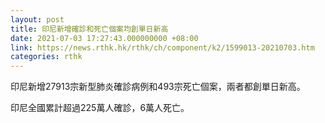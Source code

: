 ```yaml
---
layout: post
title: 印尼新增確診和死亡個案均創單日新高
date: 2021-07-03 17:27:43.000000000 +08:00
link: https://news.rthk.hk/rthk/ch/component/k2/1599013-20210703.htm
categories: rthk
---
```


印尼新增27913宗新型肺炎確診病例和493宗死亡個案，兩者都創單日新高。

印尼全國累計超過225萬人確診，6萬人死亡。
